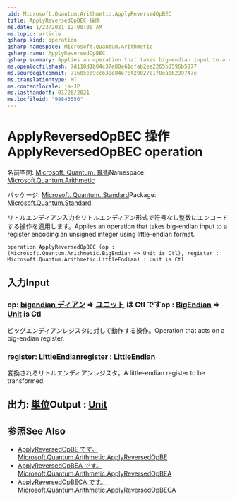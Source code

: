 ```yaml
---
uid: Microsoft.Quantum.Arithmetic.ApplyReversedOpBEC
title: ApplyReversedOpBEC 操作
ms.date: 1/23/2021 12:00:00 AM
ms.topic: article
qsharp.kind: operation
qsharp.namespace: Microsoft.Quantum.Arithmetic
qsharp.name: ApplyReversedOpBEC
qsharp.summary: Applies an operation that takes big-endian input to a register encoding an unsigned integer using little-endian format.
ms.openlocfilehash: 7d118d1b04c37a80e61dfab2ee2265b3596b5877
ms.sourcegitcommit: 71605ea9cc630e84e7ef29027e1f0ea06299747e
ms.translationtype: MT
ms.contentlocale: ja-JP
ms.lasthandoff: 01/26/2021
ms.locfileid: "98843556"
---
```

# <a name="applyreversedopbec-operation"></a><span data-ttu-id="6f82c-102">ApplyReversedOpBEC 操作</span><span class="sxs-lookup"><span data-stu-id="6f82c-102">ApplyReversedOpBEC operation</span></span>

<span data-ttu-id="6f82c-103">名前空間: [Microsoft. Quantum. 算術](xref:Microsoft.Quantum.Arithmetic)</span><span class="sxs-lookup"><span data-stu-id="6f82c-103">Namespace: [Microsoft.Quantum.Arithmetic](xref:Microsoft.Quantum.Arithmetic)</span></span>

<span data-ttu-id="6f82c-104">パッケージ: [Microsoft. Quantum. Standard](https://nuget.org/packages/Microsoft.Quantum.Standard)</span><span class="sxs-lookup"><span data-stu-id="6f82c-104">Package: [Microsoft.Quantum.Standard](https://nuget.org/packages/Microsoft.Quantum.Standard)</span></span>


<span data-ttu-id="6f82c-105">リトルエンディアン入力をリトルエンディアン形式で符号なし整数にエンコードする操作を適用します。</span><span class="sxs-lookup"><span data-stu-id="6f82c-105">Applies an operation that takes big-endian input to a register encoding an unsigned integer using little-endian format.</span></span>

```qsharp
operation ApplyReversedOpBEC (op : (Microsoft.Quantum.Arithmetic.BigEndian => Unit is Ctl), register : Microsoft.Quantum.Arithmetic.LittleEndian) : Unit is Ctl
```


## <a name="input"></a><span data-ttu-id="6f82c-106">入力</span><span class="sxs-lookup"><span data-stu-id="6f82c-106">Input</span></span>

### <a name="op--bigendian--unit--is-ctl"></a><span data-ttu-id="6f82c-107">op: [bigendian ディアン](xref:Microsoft.Quantum.Arithmetic.BigEndian) => [ユニット](xref:microsoft.quantum.lang-ref.unit)  は Ctl です</span><span class="sxs-lookup"><span data-stu-id="6f82c-107">op : [BigEndian](xref:Microsoft.Quantum.Arithmetic.BigEndian) => [Unit](xref:microsoft.quantum.lang-ref.unit)  is Ctl</span></span>

<span data-ttu-id="6f82c-108">ビッグエンディアンレジスタに対して動作する操作。</span><span class="sxs-lookup"><span data-stu-id="6f82c-108">Operation that acts on a big-endian register.</span></span>


### <a name="register--littleendian"></a><span data-ttu-id="6f82c-109">register: [LittleEndian](xref:Microsoft.Quantum.Arithmetic.LittleEndian)</span><span class="sxs-lookup"><span data-stu-id="6f82c-109">register : [LittleEndian](xref:Microsoft.Quantum.Arithmetic.LittleEndian)</span></span>

<span data-ttu-id="6f82c-110">変換されるリトルエンディアンレジスタ。</span><span class="sxs-lookup"><span data-stu-id="6f82c-110">A little-endian register to be transformed.</span></span>



## <a name="output--unit"></a><span data-ttu-id="6f82c-111">出力: [単位](xref:microsoft.quantum.lang-ref.unit)</span><span class="sxs-lookup"><span data-stu-id="6f82c-111">Output : [Unit](xref:microsoft.quantum.lang-ref.unit)</span></span>



## <a name="see-also"></a><span data-ttu-id="6f82c-112">参照</span><span class="sxs-lookup"><span data-stu-id="6f82c-112">See Also</span></span>

- [<span data-ttu-id="6f82c-113">ApplyReversedOpBE です。</span><span class="sxs-lookup"><span data-stu-id="6f82c-113">Microsoft.Quantum.Arithmetic.ApplyReversedOpBE</span></span>](xref:Microsoft.Quantum.Arithmetic.ApplyReversedOpBE)
- [<span data-ttu-id="6f82c-114">ApplyReversedOpBEA です。</span><span class="sxs-lookup"><span data-stu-id="6f82c-114">Microsoft.Quantum.Arithmetic.ApplyReversedOpBEA</span></span>](xref:Microsoft.Quantum.Arithmetic.ApplyReversedOpBEA)
- [<span data-ttu-id="6f82c-115">ApplyReversedOpBECA です。</span><span class="sxs-lookup"><span data-stu-id="6f82c-115">Microsoft.Quantum.Arithmetic.ApplyReversedOpBECA</span></span>](xref:Microsoft.Quantum.Arithmetic.ApplyReversedOpBECA)